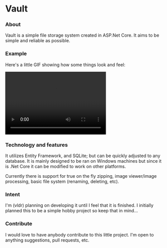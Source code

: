 # Vault
### About
Vault is a simple file storage system created in ASP.Net Core. It aims to be simple and reliable as possible. 

### Example
Here's a little GIF showing how some things look and feel:

<video src="http://upx.me/i/iU0WdqW.mp4" width="320" height="200" controls preload></video>

### Technology and features
It utilizes Entity Framework, and SQLite; but can be quickly adjusted to any database. It is mainly designed to be ran on Windows machines but since it is .Net Core it can be modified to work on other platforms.

Currently there is support for true on the fly zipping, image viewer/image processing, basic file system (renaming, deleting, etc).

### Intent
I'm (vldr) planning on developing it until I feel that it is finished. I initially planned this to be a simple hobby project so keep that in mind...



### Contribute
I would love to have anybody contribute to this little project. I'm open to anything suggestions, pull requests, etc.
